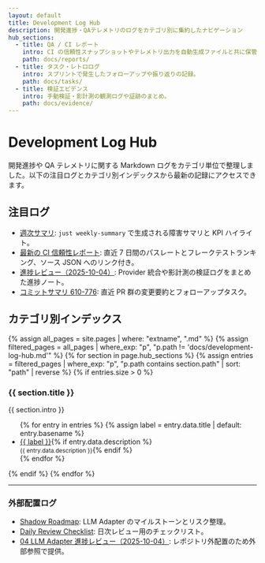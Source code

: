 ```yaml
---
layout: default
title: Development Log Hub
description: 開発進捗・QAテレメトリのログをカテゴリ別に集約したナビゲーション
hub_sections:
  - title: QA / CI レポート
    intro: CI の信頼性スナップショットやテレメトリ出力を自動生成ファイルと共に保管。
    path: docs/reports/
  - title: タスク・レトロログ
    intro: スプリントで発生したフォローアップや振り返りの記録。
    path: docs/tasks/
  - title: 検証エビデンス
    intro: 手動検証・影計測の観測ログや証跡のまとめ。
    path: docs/evidence/
---
```


# Development Log Hub

開発進捗や QA テレメトリに関する Markdown ログをカテゴリ単位で整理しました。以下の注目ログとカテゴリ別インデックスから最新の記録にアクセスできます。

## 注目ログ

- [週次サマリ](./weekly-summary.md): `just weekly-summary` で生成される障害サマリと KPI ハイライト。
- [最新の CI 信頼性レポート](./reports/latest.md): 直近 7 日間のパスレートとフレークテストランキング、ソース JSON へのリンク付き。
- [進捗レビュー（2025-10-04）](https://github.com/Ryosuke4219/portfolio/blob/main/docs/04/progress-2025-10-04.md): Provider 統合や影計測の検証ログをまとめた進捗ノート。
- [コミットサマリ 610-776](./reports/commit-summary-610-776.md): 直近 PR 群の変更要約とフォローアップタスク。

## カテゴリ別インデックス

{% assign all_pages = site.pages | where: "extname", ".md" %}
{% assign filtered_pages = all_pages | where_exp: "p", "p.path != 'docs/development-log-hub.md'" %}
{% for section in page.hub_sections %}
  {% assign entries = filtered_pages | where_exp: "p", "p.path contains section.path" | sort: "path" | reverse %}
  {% if entries.size > 0 %}
### {{ section.title }}
{{ section.intro }}

<ul>
  {% for entry in entries %}
    {% assign label = entry.data.title | default: entry.basename %}
    <li><a href="{{ entry.url | relative_url }}">{{ label }}</a>{% if entry.data.description %}<br /><small>{{ entry.data.description }}</small>{% endif %}</li>
  {% endfor %}
</ul>
  {% endif %}
{% endfor %}

---

### 外部配置ログ

- [Shadow Roadmap](./04-llm-adapter-shadow-roadmap.md): LLM Adapter のマイルストーンとリスク整理。
- [Daily Review Checklist](./daily-review-checklist.md): 日次レビュー用のチェックリスト。
- [04 LLM Adapter 進捗レビュー（2025-10-04）](https://github.com/Ryosuke4219/portfolio/blob/main/docs/04/progress-2025-10-04.md): レポジトリ外配置のため外部参照で提供。
